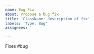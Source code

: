 ```yaml
---
name: Bug Fix
about: Propose a bug fix
title: 'ClassName: description of fix'
labels: 'Type: Bug'
assignees: ''

---
```


Fixes #bug
